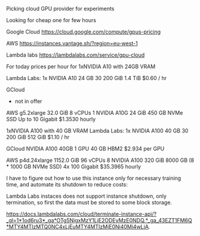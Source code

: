 Picking cloud GPU provider for experiments

Looking for cheap one  for few hours

Google Cloud
https://cloud.google.com/compute/gpus-pricing

AWS 
https://instances.vantage.sh/?region=eu-west-1

Lambda labs
https://lambdalabs.com/service/gpu-cloud

For today prices per hour for 1xNVIDIA A10 with 24GB VRAM 

Lambda Labs:
1x NVIDIA A10 	24 GB 	30 	200 GiB 	1.4 TiB 	$0.60 / hr

GCloud
- not in offer

AWS
g5.2xlarge	32.0 GiB	8 vCPUs 	1 	NVIDIA A10G	24 GiB 	450 GB NVMe SSD 	Up to 10 Gigabit 	$1.3530 hourly




1xNVIDIA A100 with 40 GB VRAM
Lambda Labs:
1x NVIDIA A100	40 GB	30	200 GiB	512 GiB	$1.10 / hr

GCloud
NVIDIA A100 40GB	1 GPU	40 GB HBM2	$2.934 per GPU

AWS
p4d.24xlarge	1152.0 GiB	96 vCPUs 	8 	NVIDIA A100	320 GiB 	8000 GB (8 * 1000 GB NVMe SSD) 	4x 100 Gigabit 	$35.3965 hourly



I have to figure out how to use this instance only for necessary training time, and automate its shutdown to reduce costs:

Lambda Labs instaces does not support instance shutdown, only termination, so first the data must be stored to some block storage. 

https://docs.lambdalabs.com/cloud/terminate-instance-api/?_gl=1*1od6ru3*_ga*OTg5NjgxMzY1LjE2ODEyMzE0NDQ.*_ga_43EZT1FM6Q*MTY4MTIzMTQ0NC4xLjEuMTY4MTIzMjE0Ni40Mi4wLjA.




